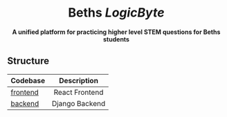 <div align="center">

# Beths _LogicByte_

<strong>A unified platform for practicing higher level STEM questions for Beths students</strong>

</div>

## Structure

| Codebase                      |  Description   |
| :---------------------------- | :------------: |
| [frontend](LogicByteFrontend) | React Frontend |
| [backend](LogicByteBackend)   | Django Backend |
